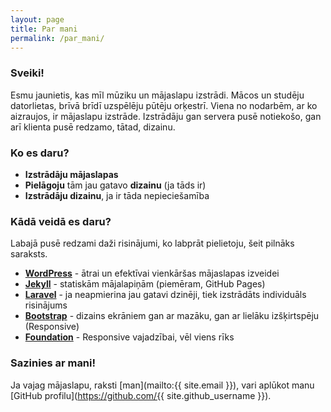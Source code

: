 ```yaml
---
layout: page
title: Par mani
permalink: /par_mani/
---
```


### Sveiki!

Esmu jaunietis, kas mīl mūziku un mājaslapu izstrādi. Mācos un studēju datorlietas, brīvā brīdī uzspēlēju pūtēju orķestrī. Viena no nodarbēm, ar ko aizraujos, ir mājaslapu izstrāde. Izstrādāju gan servera pusē notiekošo, gan arī klienta pusē redzamo, tātad, dizainu.

### Ko es daru?

* **Izstrādāju mājaslapas**
* **Pielāgoju** tām jau gatavo **dizainu** (ja tāds ir)
* **Izstrādāju dizainu**, ja ir tāda nepieciešamība

### Kādā veidā es daru?

Labajā pusē redzami daži risinājumi, ko labprāt pielietoju, šeit pilnāks saraksts.

* [**WordPress**](https://wordpress.org/) - ātrai un efektīvai vienkāršas mājaslapas izveidei
* [**Jekyll**](https://jekyllrb.com/) - statiskām mājalapiņām (piemēram, GitHub Pages)
* [**Laravel**](https://laravel.com/) - ja neapmierina jau gatavi dzinēji, tiek izstrādāts individuāls risinājums
* [**Bootstrap**](https://getbootstrap.com/) - dizains ekrāniem gan ar mazāku, gan ar lielāku izšķirtspēju (Responsive)
* [**Foundation**](https://foundation.zurb.com/) - Responsive vajadzībai, vēl viens rīks

### Sazinies ar mani!

Ja vajag mājaslapu, raksti [man](mailto:{{ site.email }}), vari aplūkot manu [GitHub profilu](https://github.com/{{ site.github_username }}).